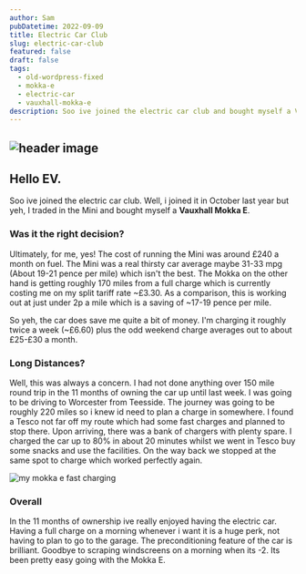 ```yaml
---
author: Sam
pubDatetime: 2022-09-09
title: Electric Car Club
slug: electric-car-club
featured: false
draft: false
tags:
  - old-wordpress-fixed
  - mokka-e
  - electric-car
  - vauxhall-mokka-e
description: Soo ive joined the electric car club and bought myself a Vauxhall Mokka E
---
```

## ![header image](/assets/2022/2022-09-09-electric-car-club-header-image.jpg)

## Hello EV.

Soo ive joined the electric car club. Well, i joined it in October last year but yeh, I traded in the Mini and bought myself a **Vauxhall Mokka E**.

### Was it the right decision?

Ultimately, for me, yes! The cost of running the Mini was around £240 a month on fuel. The Mini was a real thirsty car average maybe 31-33 mpg (About 19-21 pence per mile) which isn't the best. The Mokka on the other hand is getting roughly 170 miles from a full charge which is currently costing me on my split tariff rate ~£3.30. As a comparison, this is working out at just under 2p a mile which is a saving of ~17-19 pence per mile.

So yeh, the car does save me quite a bit of money. I'm charging it roughly twice a week (~£6.60) plus the odd weekend charge averages out to about £25-£30 a month.

### Long Distances?

Well, this was always a concern. I had not done anything over 150 mile round trip in the 11 months of owning the car up until last week. I was going to be driving to Worcester from Teesside. The journey was going to be roughly 220 miles so i knew id need to plan a charge in somewhere. I found a Tesco not far off my route which had some fast charges and planned to stop there. Upon arriving, there was a bank of chargers with plenty spare. I charged the car up to 80% in about 20 minutes whilst we went in Tesco buy some snacks and use the facilities. On the way back we stopped at the same spot to charge which worked perfectly again.

![my mokka e fast charging](/assets/2022/2022-09-09-electric-car-club-vauxhall-mokka-e.png)

### Overall

In the 11 months of ownership ive really enjoyed having the electric car. Having a full charge on a morning whenever i want it is a huge perk, not having to plan to go to the garage. The preconditioning feature of the car is brilliant. Goodbye to scraping windscreens on a morning when its -2. Its been pretty easy going with the Mokka E.